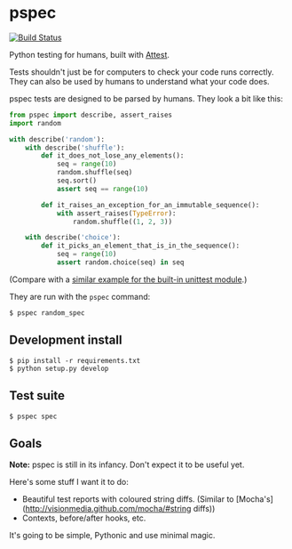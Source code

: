 pspec
=====

[![Build Status](https://travis-ci.org/bfirsh/pspec.png?branch=master)](https://travis-ci.org/bfirsh/pspec)

Python testing for humans, built with [Attest](http://packages.python.org/Attest/).

Tests shouldn't just be for computers to check your code runs correctly. They can also be used by humans to understand what your code does.

pspec tests are designed to be parsed by humans. They look a bit like this:

```python
from pspec import describe, assert_raises
import random

with describe('random'):
    with describe('shuffle'):
        def it_does_not_lose_any_elements():
            seq = range(10)
            random.shuffle(seq)
            seq.sort()
            assert seq == range(10)

        def it_raises_an_exception_for_an_immutable_sequence():
            with assert_raises(TypeError):
                random.shuffle((1, 2, 3))

    with describe('choice'):
        def it_picks_an_element_that_is_in_the_sequence():
            seq = range(10)
            assert random.choice(seq) in seq
```

(Compare with a [similar example for the built-in unittest module](http://docs.python.org/library/unittest.html#basic-example).)

They are run with the `pspec` command:

    $ pspec random_spec



Development install
-------------------

    $ pip install -r requirements.txt
    $ python setup.py develop

Test suite
----------

    $ pspec spec

Goals
-----

**Note:** pspec is still in its infancy. Don't expect it to be useful yet. 

Here's some stuff I want it to do:

 - Beautiful test reports with coloured string diffs. (Similar to [Mocha's](http://visionmedia.github.com/mocha/#string diffs))
 - Contexts, before/after hooks, etc.

It's going to be simple, Pythonic and use minimal magic.


